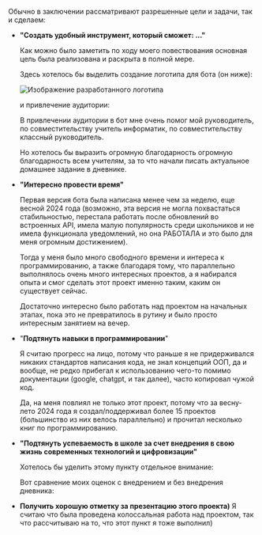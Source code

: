 Обычно в заключении рассматривают разрешенные цели и задачи, так и сделаем:

- **"Создать удобный инструмент, который сможет: ..."**

	Как можно было заметить по ходу моего повествования основная цель была реализована и раскрыта в полной мере.

	Здесь хотелось бы выделить создание логотипа для бота (он ниже):
	
	![Изображение разработанного логотипа](_images/bot_logo.png)
	
	и привлечение аудитории:

	В привлечении аудитории в бот мне очень помог мой руководитель, по совместительству учитель информатик, по совместительству классный руководитель.

	Но хотелось бы выразить огромную благодарность огромную благодарность всем учителям, за то что начали писать актуальное домашнее задание в дневнике.

- **"Интересно провести время"**

	Первая версия бота была написана менее чем за неделю, еще весной 2024 года (возможно, эта версия не могла похвастаться стабильностью, перестала работать после обновлений во вcтроенных API, имела малую популярность среди школьников и не имела функционала уведомлений, но она РАБОТАЛА  и это было для меня огромным достижением).
	
	Тогда у меня было много свободного времени и интереса к программированию, а также благодаря тому, что параллельно выполнялось очень много интересных проектов, а я набирался опыта и смог сделать этот проект именно таким, каким он существует сейчас.
	
	Достаточно интересно было работать над проектом на начальных этапах, пока это не превратилось в рутину и было просто интересным занятием на вечер.

- "**Подтянуть навыки в программировании**"

	Я считаю прогресс на лицо, потому что раньше я не придерживался никаких стандартов написания кода, не знал концепций ООП, да и вообще, не редко прибегал к использованию чего-то помимо документации (google, chatgpt, и так далее), часто копировал чужой код.

	Да, на меня повлиял не только этот проект, потому что за весну-лето 2024 года я создал/поддерживал более 15 проектов (большинство из них велось параллельно) и прочитал несколько книг по программированию.

- **"Подтянуть успеваемость в школе за счет внедрения в свою жизнь современных технологий и цифровизации"**

	Хотелось бы уделить этому пункту отдельное внимание:

	Вот сравнение моих оценок с внедрением и без внедрения дневника:

- **Получить хорошую отметку за презентацию этого проекта)**
	Я считаю что была проведена колоссальная работа над проектом, так что рассчитываю на то, что этот пункт я тоже выполнил)